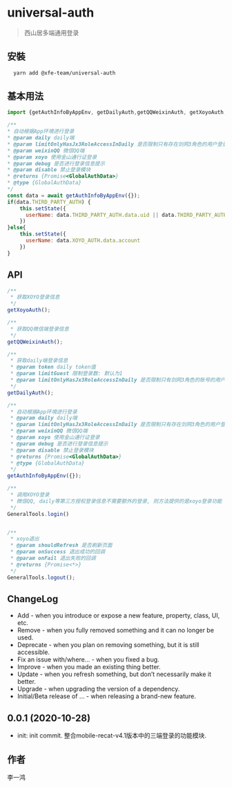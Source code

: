# universal-auth

> 西山居多端通用登录

## 安裝

```bash
  yarn add @xfe-team/universal-auth
```

## 基本用法
```javascript
import {getAuthInfoByAppEnv, getDailyAuth,getQQWeixinAuth, getXoyoAuth, GeneralTools } from 'universal-auth'

/**
* 自动根据App环境进行登录
* @param daily daily端
* @param limitOnlyHasJx3RoleAccessInDaily 是否限制只有存在剑网3角色的用户登录
* @param weixinQQ 微信QQ端
* @param xoyo 使用金山通行证登录
* @param debug 是否进行登录信息提示
* @param disable 禁止登录模块
* @returns {Promise<GlobalAuthData>}
* @type {GlobalAuthData}
*/
const data = await getAuthInfoByAppEnv({});
if(data.THIRD_PARTY_AUTH) {
	this.setState({
      userName: data.THIRD_PARTY_AUTH.data.uid || data.THIRD_PARTY_AUTH.data.account
	})
}else{
	this.setState({
      userName: data.XOYO_AUTH.data.account
	})
}

```

## API

```javascript
/**
 * 获取XOYO登录信息
 */
getXoyoAuth();

/**
 * 获取QQ微信端登录信息
 */
getQQWeixinAuth();

/**
 * 获取daily端登录信息
 * @param token daily token值
 * @param limitGuest 限制登录数: 默认为1
 * @param limitOnlyHasJx3RoleAccessInDaily 是否限制只有剑网3角色的账号的用户才能登录
 */
getDailyAuth();

/**
 * 自动根据App环境进行登录
 * @param daily daily端
 * @param limitOnlyHasJx3RoleAccessInDaily 是否限制只有存在剑网3角色的用户登录
 * @param weixinQQ 微信QQ端
 * @param xoyo 使用金山通行证登录
 * @param debug 是否进行登录信息提示
 * @param disable 禁止登录模块
 * @returns {Promise<GlobalAuthData>}
 * @type {GlobalAuthData}
 */
getAuthInfoByAppEnv({});

/**
 * 调用XOYO登录
 * 微信QQ, daily等第三方授权登录信息不需要额外的登录, 则方法提供的是xoyo登录功能
 */
GeneralTools.login()


/**
 * xoyo退出
 * @param shouldRefresh 是否刷新页面
 * @param onSuccess 退出成功的回调
 * @param onFail 退出失败的回调
 * @returns {Promise<*>}
 */
GeneralTools.logout();

```

## ChangeLog
- Add - when you introduce or expose a new feature, property, class, UI, etc.
- Remove - when you fully removed something and it can no longer be used.
- Deprecate - when you plan on removing something, but it is still accessible.
- Fix an issue with/where… - when you fixed a bug.
- Improve - when you made an existing thing better.
- Update - when you refresh something, but don’t necessarily make it better.
- Upgrade - when upgrading the version of a dependency.
- Initial/Beta release of … - when releasing a brand-new feature.

## 0.0.1 (2020-10-28)
- init: init commit. 整合mobile-recat-v4.1版本中的三端登录的功能模块.


## 作者
李一鸿
